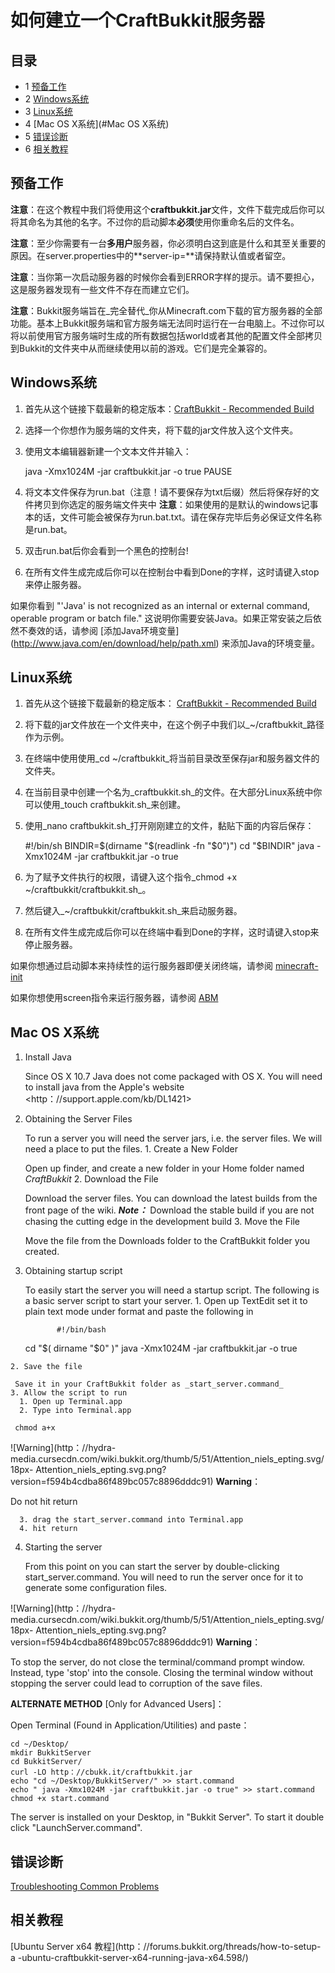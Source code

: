 # 如何建立一个CraftBukkit服务器

## 目录

  * 1 [预备工作](#预备工作)
  * 2 [Windows系统](#Windows系统)
  * 3 [Linux系统](#Linux系统)
  * 4 [Mac OS X系统](#Mac OS X系统)
  * 5 [错误诊断](#错误诊断)
  * 6 [相关教程](#相关教程)

## 预备工作

**注意**：在这个教程中我们将使用这个**craftbukkit.jar**文件，文件下载完成后你可以将其命名为其他的名字。不过你的启动脚本**必须**使用你重命名后的文件名。

**注意**：至少你需要有一台**多用户**服务器，你必须明白这到底是什么和其至关重要的原因。在server.properties中的**server-ip=**请保持默认值或者留空。

**注意**：当你第一次启动服务器的时候你会看到ERROR字样的提示。请不要担心，这是服务器发现有一些文件不存在而建立它们。

**注意**：Bukkit服务端旨在_完全替代_你从Minecraft.com下载的官方服务器的全部功能。基本上Bukkit服务端和官方服务端无法同时运行在一台电脑上。不过你可以将以前使用官方服务端时生成的所有数据包括world或者其他的配置文件全部拷贝到Bukkit的文件夹中从而继续使用以前的游戏。它们是完全兼容的。

##  Windows系统

   1. 首先从这个链接下载最新的稳定版本：[CraftBukkit - Recommended Build](http://dl.bukkit.org/latest-rb/craftbukkit.jar)
   2. 选择一个你想作为服务端的文件夹，将下载的jar文件放入这个文件夹。
   3. 使用文本编辑器新建一个文本文件并输入：


    	java -Xmx1024M -jar craftbukkit.jar -o true
    	PAUSE


   4. 将文本文件保存为run.bat（注意！请不要保存为txt后缀）然后将保存好的文件拷贝到你选定的服务端文件夹中 **注意**：如果使用的是默认的windows记事本的话，文件可能会被保存为run.bat.txt。请在保存完毕后务必保证文件名称是run.bat。
   5. 双击run.bat后你会看到一个黑色的控制台!
   6. 在所有文件生成完成后你可以在控制台中看到Done的字样，这时请键入stop来停止服务器。

   如果你看到 "'Java' is not recognized as an internal or external command, operable program or batch file." 这说明你需要安装Java。如果正常安装之后依然不奏效的话，请参阅 [添加Java环境变量] (http://www.java.com/en/download/help/path.xml) 来添加Java的环境变量。

##  Linux系统

   1. 首先从这个链接下载最新的稳定版本： [CraftBukkit - Recommended Build](http://dl.bukkit.org/latest-rb/craftbukkit.jar)
   2. 将下载的jar文件放在一个文件夹中，在这个例子中我们以_~/craftbukkit_路径作为示例。
   3. 在终端中使用使用_cd ~/craftbukkit_将当前目录改至保存jar和服务器文件的文件夹。
   4. 在当前目录中创建一个名为_craftbukkit.sh_的文件。在大部分Linux系统中你可以使用_touch craftbukkit.sh_来创建。
   5. 使用_nano craftbukkit.sh_打开刚刚建立的文件，黏贴下面的内容后保存：

		#!/bin/sh
		BINDIR=$(dirname "$(readlink -fn "$0")")
		cd "$BINDIR"
		java -Xmx1024M -jar craftbukkit.jar -o true


   6. 为了赋予文件执行的权限，请键入这个指令_chmod +x ~/craftbukkit/craftbukkit.sh_。

   7. 然后键入_~/craftbukkit/craftbukkit.sh_来启动服务器。

   8. 在所有文件生成完成后你可以在终端中看到Done的字样，这时请键入stop来停止服务器。

   如果你想通过启动脚本来持续性的运行服务器即便关闭终端，请参阅 [minecraft-init](https://github.com/Ahtenus/minecraft-init)

   如果你想使用screen指令来运行服务器，请参阅 [ABM](http://dev.bukkit.org/server-mods/ascii-bukkit-menu/)

##  Mac OS X系统

  1. Install Java

     Since OS X 10.7 Java does not come packaged with OS X. You will need to install java from the Apple's website <http：//support.apple.com/kb/DL1421>
  2. Obtaining the Server Files

     To run a server you will need the server jars, i.e. the server files. We will need a place to put the files.
    1. Create a New Folder

     Open up finder, and create a new folder in your Home folder named _CraftBukkit_
    2. Download the File

     Download the server files. You can download the latest builds from the front page of the wiki.
     _**Note：**_ Download the stable build if you are not chasing the cutting edge in the development build
    3. Move the File

     Move the file from the Downloads folder to the CraftBukkit folder you created.
  3. Obtaining startup script

     To easily start the server you will need a startup script. The following is a basic server script to start your server.
    1. Open up TextEdit set it to plain text mode under format and paste the following in

                #!/bin/bash
        cd "$( dirname "$0" )"
        java -Xmx1024M -jar craftbukkit.jar -o true

    2. Save the file

     Save it in your CraftBukkit folder as _start_server.command_
    3. Allow the script to run
      1. Open up Terminal.app
      2. Type into Terminal.app

     chmod a+x


![Warning](http：//hydra-
media.cursecdn.com/wiki.bukkit.org/thumb/5/51/Attention_niels_epting.svg/18px-
Attention_niels_epting.svg.png?version=f594b4cdba86f489bc057c8896dddc91)
**Warning**：

Do not hit return

      3. drag the start_server.command into Terminal.app
      4. hit return
  4. Starting the server

     From this point on you can start the server by double-clicking start_server.command.
     You will need to run the server once for it to generate some configuration files.


![Warning](http：//hydra-
media.cursecdn.com/wiki.bukkit.org/thumb/5/51/Attention_niels_epting.svg/18px-
Attention_niels_epting.svg.png?version=f594b4cdba86f489bc057c8896dddc91)
**Warning**：

To stop the server, do not close the terminal/command prompt window. Instead,
type 'stop' into the console. Closing the terminal window without stopping the
server could lead to corruption of the save files.


**ALTERNATE METHOD** [Only for Advanced Users]：

Open Terminal (Found in Application/Utilities) and paste：



    cd ~/Desktop/
    mkdir BukkitServer
    cd BukkitServer/
    curl -LO http：//cbukk.it/craftbukkit.jar
    echo "cd ~/Desktop/BukkitServer/" >> start.command
    echo " java -Xmx1024M -jar craftbukkit.jar -o true" >> start.command
    chmod +x start.command


The server is installed on your Desktop, in "Bukkit Server". To start it
double click "LaunchServer.command".

## 错误诊断

[Troubleshooting Common Problems](/Troubleshooting_Common_Problems)

## 相关教程

[Ubuntu Server x64 教程](http：//forums.bukkit.org/threads/how-to-setup-a
-ubuntu-craftbukkit-server-x64-running-java-x64.598/)
